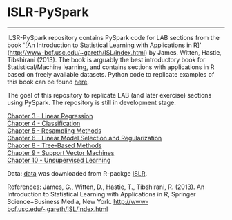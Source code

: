 
# **ISLR-PySpark**
-------------

ILSR-PySpark repository contains PySpark code for LAB sections from the book '[An Introduction to Statistical Learning with Applications in R]' (http://www-bcf.usc.edu/~gareth/ISL/index.html) by James, Witten, Hastie, Tibshirani (2013). The book is arguably the best introductory book for Statistical/Machine learning, and contains sections with applications in R based on freely available datasets. Python code to replicate examples of this book can be found [here](https://github.com/JWarmenhoven/ISLR-python).  

The goal of this repository to replicate LAB (and later exercise) sections using PySpark. The repository is still in development stage.

[Chapter 3 - Linear Regression](https://github.com/sarunasj/ISLR-pyspark/blob/master/Chapters/03_Linear_Regression.ipynb) <br/>
[Chapter 4 - Classification](https://github.com/sarunasj/ISLR-pyspark/blob/master/Chapters/04_Classification.ipynb)<br/>
[Chapter 5 - Resampling Methods](https://github.com/sarunasj/ISLR-pyspark/blob/master/Chapters/05_Resampling_methods.ipynb)<br/>
[Chapter 6 - Linear Model Selection and Regularization](https://github.com/sarunasj/ISLR-pyspark/blob/master/Chapters/06_Linear_Model_Selection_and_Regularization.ipynb)<br/>
[Chapter 8 - Tree-Based Methods](https://github.com/sarunasj/ISLR-pyspark/blob/master/Chapters/08_Tree_based_models.ipynb)<br/>
[Chapter 9 - Support Vector Machines](https://github.com/sarunasj/ISLR-pyspark/blob/master/Chapters/09_Support_Vector_Machines.ipynb)<br/>
[Chapter 10 - Unsupervised Learning](https://github.com/sarunasj/ISLR-pyspark/blob/master/Chapters/10_Unsupervised_learning.ipynb)<br/>

Data: [data](https://github.com/sarunasj/ISLR-pyspark/tree/master/Chapters/data) was downloaded from R-packge [ISLR](https://cran.r-project.org/web/packages/ISLR/index.html). <br/>

References:
James, G., Witten, D., Hastie, T., Tibshirani, R. (2013). An Introduction to Statistical Learning with Applications in R, Springer Science+Business Media, New York. http://www-bcf.usc.edu/~gareth/ISL/index.html
